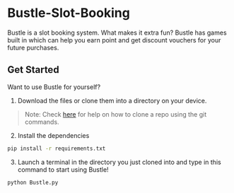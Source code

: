 # Bustle-Slot-Booking

Bustle is a slot booking system. What makes it extra fun? Bustle has games built in which can help you earn point and get discount vouchers for your future purchases.

## Get Started
Want to use Bustle for yourself?
  1. Download the files or clone them into a directory on your device.
> Note: Check [here](https://docs.github.com/en/repositories/creating-and-managing-repositories/cloning-a-repository) for help on how to clone a repo using the git        commands.
  2. Install the dependencies
```bash
pip install -r requirements.txt
```
  3. Launch a terminal in the directory you just cloned into and type in this command to start using Bustle!
```
python Bustle.py
```





